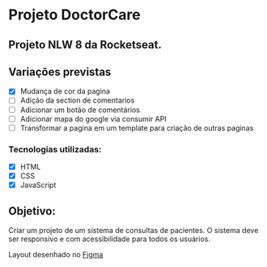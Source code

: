 # Projeto DoctorCare

## Projeto NLW 8 da Rocketseat.

## Variações previstas
 - [x] Mudança de cor da pagina
 - [ ] Adição da section de comentarios
 - [ ] Adicionar um botão de comentários
 - [ ] Adicionar mapa do google via consumir API
 - [ ] Transformar a pagina em um template para criação de outras paginas
### Tecnologias utilizadas:
 - [x] HTML
 - [x] CSS
 - [x] JavaScript

## Objetivo: 
Criar um projeto de um sistema de consultas de pacientes.
O sistema deve ser responsivo e com acessibilidade para todos os usuários.


Layout desenhado no [Figma](https://www.figma.com/file/kl3xTns7UAXgY3vxiCQSRt/DoctorCare-%28Community%29?node-id=68:131)
